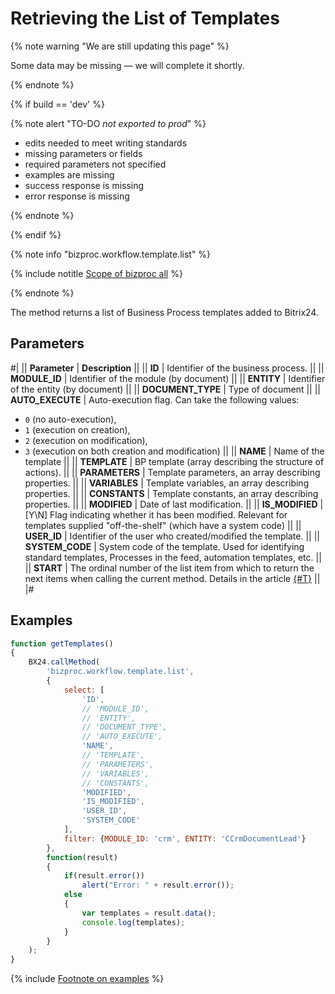# Retrieving the List of Templates

{% note warning "We are still updating this page" %}

Some data may be missing — we will complete it shortly.

{% endnote %}

{% if build == 'dev' %}

{% note alert "TO-DO _not exported to prod_" %}

- edits needed to meet writing standards
- missing parameters or fields
- required parameters not specified
- examples are missing
- success response is missing
- error response is missing

{% endnote %}

{% endif %}

{% note info "bizproc.workflow.template.list" %}

{% include notitle [Scope of bizproc all](./_includes/scope-bizproc-all.md) %}

{% endnote %}

The method returns a list of Business Process templates added to Bitrix24.

## Parameters

#|
|| **Parameter** | **Description** ||
|| **ID** | Identifier of the business process. ||
|| **MODULE_ID** | Identifier of the module (by document) ||
|| **ENTITY** | Identifier of the entity (by document) ||
|| **DOCUMENT_TYPE** | Type of document ||
|| **AUTO_EXECUTE** | Auto-execution flag. Can take the following values:

- `0` (no auto-execution),
- `1` (execution on creation),
- `2` (execution on modification),
- `3` (execution on both creation and modification)
||
|| **NAME** | Name of the template ||
|| **TEMPLATE** | BP template (array describing the structure of actions). ||
|| **PARAMETERS** | Template parameters, an array describing properties. ||
|| **VARIABLES** | Template variables, an array describing properties. ||
|| **CONSTANTS** | Template constants, an array describing properties. ||
|| **MODIFIED** | Date of last modification. ||
|| **IS_MODIFIED** | [Y\N] Flag indicating whether it has been modified. Relevant for templates supplied "off-the-shelf" (which have a system code) ||
|| **USER_ID** | Identifier of the user who created/modified the template. ||
|| **SYSTEM_CODE** | System code of the template. Used for identifying standard templates, Processes in the feed, automation templates, etc. ||
|| **START** | The ordinal number of the list item from which to return the next items when calling the current method. Details in the article [{#T}](../how-to-call-rest-api/list-methods-pecularities.md) ||
|#

## Examples

```javascript
function getTemplates()
{
	BX24.callMethod(
		'bizproc.workflow.template.list',
		{
			select: [
				'ID',
				// 'MODULE_ID',
				// 'ENTITY',
				// 'DOCUMENT_TYPE',
				// 'AUTO_EXECUTE',
				'NAME',
				// 'TEMPLATE',
				// 'PARAMETERS',
				// 'VARIABLES',
				// 'CONSTANTS',
				'MODIFIED',
				'IS_MODIFIED',
				'USER_ID',
				'SYSTEM_CODE'
			],
			filter: {MODULE_ID: 'crm', ENTITY: 'CCrmDocumentLead'}
		},
		function(result)
		{
			if(result.error())
				alert("Error: " + result.error());
			else
			{
				var templates = result.data();
				console.log(templates);
			}
		}
	);
}
```

{% include [Footnote on examples](../../_includes/examples.md) %}